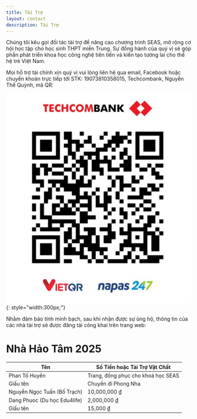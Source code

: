 ```yaml
---
title: Tài Trợ
layout: contact
description: Tài Trợ
---
```


Chúng tôi kêu gọi đối tác tài trợ để nâng cao chương trình SEAS, mở rộng cơ hội học tập cho học sinh THPT miền Trung. Sự đồng hành của quý vị sẽ góp phần phát triển khoa học công nghệ tiên tiến và kiến tạo tương lai cho thế hệ trẻ Việt Nam.

Mọi hỗ trợ tài chính xin quý vị vui lòng liên hệ qua email, Facebook hoặc chuyển khoản trực tiếp tới STK: 19073810358015, Techcombank, Nguyễn Thế Quỳnh, mã QR:

![Bank Info](/images/bank/bank_info.jpg){: style="width:300px;"}

Nhằm đảm bảo tính minh bạch, sau khi nhận được sự ủng hộ, thông tin của các nhà tài trợ sẽ được đăng tải công khai trên trang web:

# Nhà Hảo Tâm 2025

| Tên     | Số Tiền hoặc Tài Trợ Vật Chất|
|---------|-----------------|
| Phan Tố Huyền | Trang, đồng phục cho khoá học SEAS  |
| Giấu tên | Chuyến đi Phong Nha |
| Nguyễn Ngọc Tuấn (Bố Trạch) | 10,000,000 ₫ |
| Dang Phuoc (Du học Edu4life) | 2,000,000 ₫ |
| Giấu tên | 15,000 ₫ |

